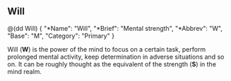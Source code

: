 ## Will

@(dd Will)
{ 
  "*Name": "Will",
  "*Brief": "Mental strength",
  "*Abbrev": "W",
  "Base": "M",
  "Category": "Primary"
}

Will (**W**) is the power of the mind to focus on a certain task, 
perform prolonged mental activity, keep determination in 
adverse situations and so on. It can be roughly thought as the 
equivalent of the strength (**S**) in the mind realm.
